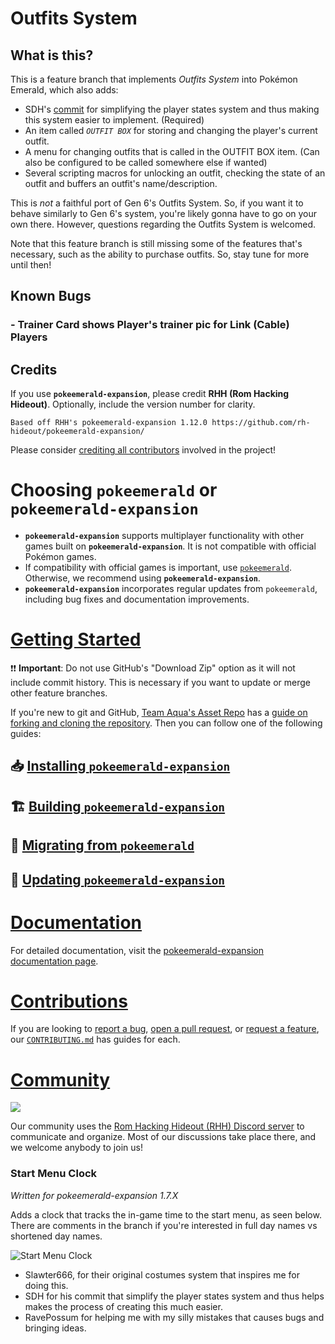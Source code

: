 # Outfits System

## What is this?

This is a feature branch that implements _Outfits System_ into Pokémon Emerald, which also adds:
*  SDH's [commit](<https://github.com/ShinyDragonHunter/pokeemerald/commit/05f8f2688b22454e9d2400db1621375f1e4ccb3c>) for simplifying the player states system and thus making this system easier to implement. (Required)
* An item called _`OUTFIT BOX`_ for storing and changing the player's current outfit.
* A menu for changing outfits that is called in the OUTFIT BOX item. (Can also be configured to be called somewhere else if wanted)
* Several scripting macros for unlocking an outfit, checking the state of an outfit and buffers an outfit's name/description.

This is _not_ a faithful port of Gen 6's Outfits System. So, if you want it to behave similarly to Gen 6's system, you're likely gonna have to go on your own there. However, questions regarding the Outfits System is welcomed.

Note that this feature branch is still missing some of the features that's necessary, such as the ability to purchase outfits. So, stay tune for more until then!

## Known Bugs

<!-- TODO: Too busy to fix, so I'll put it here -->
### - Trainer Card shows Player's trainer pic for Link (Cable) Players

## Credits

If you use **`pokeemerald-expansion`**, please credit **RHH (Rom Hacking Hideout)**. Optionally, include the version number for clarity.

```
Based off RHH's pokeemerald-expansion 1.12.0 https://github.com/rh-hideout/pokeemerald-expansion/
```

Please consider [crediting all contributors](CREDITS.md) involved in the project!

# Choosing `pokeemerald` or **`pokeemerald-expansion`**

- **`pokeemerald-expansion`** supports multiplayer functionality with other games built on **`pokeemerald-expansion`**. It is not compatible with official Pokémon games.
- If compatibility with official games is important, use [`pokeemerald`](https://github.com/pret/pokeemerald). Otherwise, we recommend using **`pokeemerald-expansion`**.
- **`pokeemerald-expansion`** incorporates regular updates from `pokeemerald`, including bug fixes and documentation improvements.

# [Getting Started](INSTALL.md)

❗❗ **Important**: Do not use GitHub's "Download Zip" option as it will not include commit history. This is necessary if you want to update or merge other feature branches. 

If you're new to git and GitHub, [Team Aqua's Asset Repo](https://github.com/Pawkkie/Team-Aquas-Asset-Repo/) has a [guide on forking and cloning the repository](https://github.com/Pawkkie/Team-Aquas-Asset-Repo/wiki/The-Basics-of-GitHub). Then you can follow one of the following guides:

## 📥 [Installing **`pokeemerald-expansion`**](INSTALL.md)
## 🏗️ [Building **`pokeemerald-expansion`**](INSTALL.md#Building-pokeemerald-expansion)
## 🚚 [Migrating from **`pokeemerald`**](INSTALL.md#Migrating-from-pokeemerald)
## 🚀 [Updating **`pokeemerald-expansion`**](INSTALL.md#Updating-pokeemerald-expansion)

# [Documentation](https://rh-hideout.github.io/pokeemerald-expansion/)

For detailed documentation, visit the [pokeemerald-expansion documentation page](https://rh-hideout.github.io/pokeemerald-expansion/).

# [Contributions](CONTRIBUTING.md)
If you are looking to [report a bug](CONTRIBUTING.md#Bug-Report), [open a pull request](CONTRIBUTING.md#Pull-Requests), or [request a feature](CONTRIBUTING.md#Feature-Request), our [`CONTRIBUTING.md`](CONTRIBUTING.md) has guides for each.

# [Community](https://discord.gg/6CzjAG6GZk)

[![](https://dcbadge.limes.pink/api/server/6CzjAG6GZk)](https://discord.gg/6CzjAG6GZk)

Our community uses the [Rom Hacking Hideout (RHH) Discord server](https://discord.gg/6CzjAG6GZk) to communicate and organize. Most of our discussions take place there, and we welcome anybody to join us!
### Start Menu Clock

_Written for pokeemerald-expansion 1.7.X_

Adds a clock that tracks the in-game time to the start menu, as seen below. There are comments in the branch if you're interested in full day names vs shortened day names.

![Start Menu Clock](https://github.com/Pawkkie/pokeemerald-expansion/assets/61265402/2cf0306f-e367-4208-ba41-1fdcf26aab32)
- Slawter666, for their original costumes system that inspires me for doing this. 
- SDH for his commit that simplify the player states system and thus helps makes the process of creating this much easier.
- RavePossum for helping me with my silly mistakes that causes bugs and bringing ideas.
